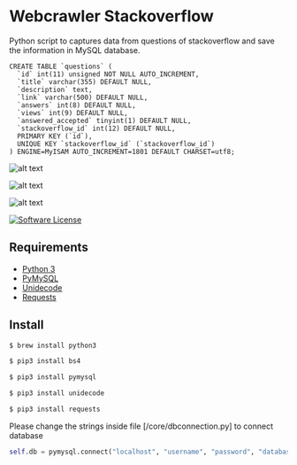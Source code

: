 # Webcrawler Stackoverflow
Python script to captures data from questions of stackoverflow and save the information in MySQL database. 

```mysql
CREATE TABLE `questions` (
  `id` int(11) unsigned NOT NULL AUTO_INCREMENT,
  `title` varchar(355) DEFAULT NULL,
  `description` text,
  `link` varchar(500) DEFAULT NULL,
  `answers` int(8) DEFAULT NULL,
  `views` int(9) DEFAULT NULL,
  `answered_accepted` tinyint(1) DEFAULT NULL,
  `stackoverflow_id` int(12) DEFAULT NULL,
  PRIMARY KEY (`id`),
  UNIQUE KEY `stackoverflow_id` (`stackoverflow_id`)
) ENGINE=MyISAM AUTO_INCREMENT=1801 DEFAULT CHARSET=utf8;
```

![alt text](https://raw.githubusercontent.com/cristianodpp/webcrawler-stackoverflow/master/234234242.png)

![alt text](https://raw.githubusercontent.com/cristianodpp/webcrawler-stackoverflow/master/918238372.png)

![alt text](https://github.com/cristianodpp/webcrawler-stackoverflow/blob/master/database_example.png)

[![Software License](https://img.shields.io/badge/license-MIT-brightgreen.svg?style=flat-square)](LICENSE.md)

## Requirements
- [Python 3](https://www.python.org/downloads/)
- [PyMySQL](https://pypi.org/project/PyMySQL/)
- [Unidecode](https://pypi.org/project/Unidecode/)
- [Requests](https://pypi.org/project/requests/)

## Install
```sh
$ brew install python3
```
```sh
$ pip3 install bs4
```
```sh
$ pip3 install pymysql
```
```sh
$ pip3 install unidecode
```
```sh
$ pip3 install requests
```

Please change the strings inside file [/core/dbconnection.py] to connect database 
```python
self.db = pymysql.connect("localhost", "username", "password", "database")
```
